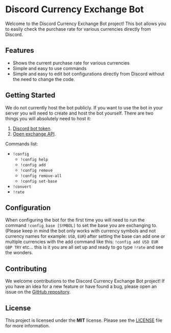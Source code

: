 # Discord Currency Exchange Bot

Welcome to the Discord Currency Exchange Bot project! This bot allows you to easily check the purchase rate for various currencies directly from Discord.

## Features

- Shows the current purchase rate for various currencies
- Simple and easy to use commands
- Simple and easy to edit bot configurations directly from Discord without the need to change the code.

## Getting Started

We do not currently host the bot publicly. If you want to use the bot in your server you will need to create and host the bot yourself. There are two things you will absolutely need to host it:

1. [Discord bot token](https://discord.com/developers/applications).
2. [Open exchange API](https://openexchangerates.org/).

Commands list:

- `!config`
  - `!config help`
  - `!config add`
  - `!config remove`
  - `!config remove-all`
  - `!config set-base`
- `!convert`
- `!rate`

## Configuration

When configuring the bot for the first time you will need to run the command `!config base [SYMBOL]` to set the base you are exchanging to.
(Please keep in mind the bot only works with currency symbols and not currency names for example: `USD`, `EUR`)
after setting the base can add one or multiple currencies with the add command like this:
`!config add USD EUR GBP TRY` etc...
this is it you are all set up and ready to go type `!rate` and see the wonders.

## Contributing

We welcome contributions to the Discord Currency Exchange Bot project! If you have an idea for a new feature or have found a bug, please open an issue on the [GitHub repository](https://github.com/DavidSteinhaus/Discord-currency-exchange-bot).

## License

This project is licensed under the **MIT** license. Please see the [LICENSE](https://github.com/DavidSteinhaus/Discord-currency-exchange-bot/blob/main/LICENSE.md) file for more information.
